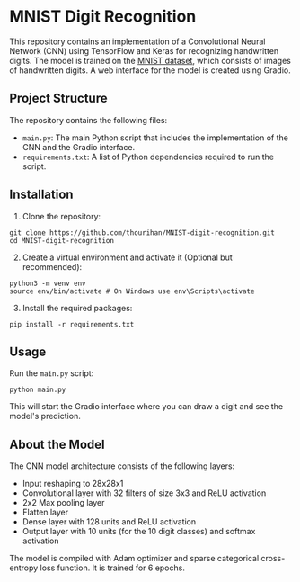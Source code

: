 # MNIST Digit Recognition

This repository contains an implementation of a Convolutional Neural Network (CNN) using TensorFlow and Keras for recognizing handwritten digits. The model is trained on the [MNIST dataset](http://yann.lecun.com/exdb/mnist/), which consists of images of handwritten digits. A web interface for the model is created using Gradio.

## Project Structure

The repository contains the following files:

- `main.py`: The main Python script that includes the implementation of the CNN and the Gradio interface.
- `requirements.txt`: A list of Python dependencies required to run the script.

## Installation

1. Clone the repository:
```
git clone https://github.com/thourihan/MNIST-digit-recognition.git
cd MNIST-digit-recognition
```
2. Create a virtual environment and activate it (Optional but recommended):
```
python3 -m venv env
source env/bin/activate # On Windows use env\Scripts\activate
```
3. Install the required packages:
```
pip install -r requirements.txt
```
## Usage

Run the `main.py` script:
```
python main.py
```
This will start the Gradio interface where you can draw a digit and see the model's prediction.

## About the Model

The CNN model architecture consists of the following layers:

- Input reshaping to 28x28x1
- Convolutional layer with 32 filters of size 3x3 and ReLU activation
- 2x2 Max pooling layer
- Flatten layer
- Dense layer with 128 units and ReLU activation
- Output layer with 10 units (for the 10 digit classes) and softmax activation

The model is compiled with Adam optimizer and sparse categorical cross-entropy loss function. It is trained for 6 epochs.
